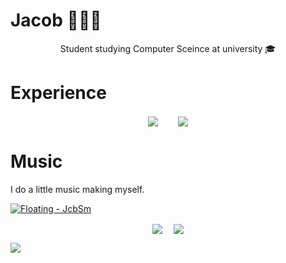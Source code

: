 # Jacob 👨🏻‍🦰

<p align="center">
Student studying Computer Sceince at university 🎓
</p>

# Experience
<p align="center">
  <img align="center" src="https://github-readme-stats.vercel.app/api/top-langs/?username=JcbSm&theme=highcontrast&hide=procfile&bg_color=212121&hide_border=true&title_color=1ed760" />  
  <img align="center" src="https://github-readme-stats.vercel.app/api?username=JcbSm&theme=highcontrast&show_icons=true&hide=stars,prs,issues&count_private=true&bg_color=212121&hide_border=true&title_color=1ed760&icon_color=1ed760" />
</p>

# Music
I do a little music making myself.

[![Floating - JcbSm](https://imgur.com/a/Be5sOPB)](https://open.spotify.com/track/5ceE0UxRc2ld2ktq16NieB?si=6e7ef9900de74238)
<p align="center">
  <img align="center" src="https://spotify-recently-played-readme.vercel.app/api?user=xxbn8bpuav09f9vhylfs6fefi&width=500&unique=true&count=5" /> 
  <img align="center" src="https://spotify-github-profile.vercel.app/api/view?uid=xxbn8bpuav09f9vhylfs6fefi&cover_image=true&theme=default&show_offline=true&background_color=212121&bar_color=53b14f&bar_color_cover=true](https://spotify-github-profile.vercel.app/api/view?uid=xxbn8bpuav09f9vhylfs6fefi&cover_image=true&theme=default&show_offline=true&background_color=212121&bar_color=53b14f&bar_color_cover=true" />
 </p>
 
<a>
  <img src="https://imgur.com/qhGlQEs" />
</a>
